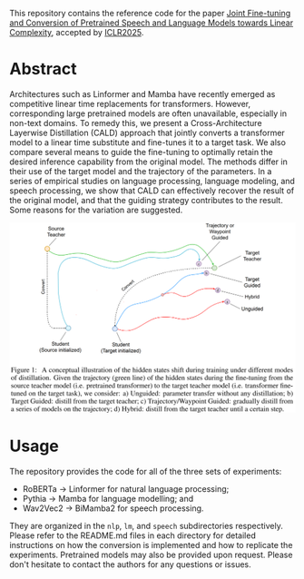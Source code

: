 This repository contains the reference code for the paper 
[Joint Fine-tuning and Conversion of Pretrained Speech and Language Models towards Linear Complexity](https://arxiv.org/abs/2410.06846),
accepted by [ICLR2025](https://openreview.net/forum?id=90Db4RUBc7).

# Abstract

Architectures such as Linformer and Mamba have recently emerged as competitive linear time replacements for transformers. However, corresponding large pretrained models are often unavailable, especially in non-text domains. To remedy this, we present a Cross-Architecture Layerwise Distillation (CALD) approach that jointly converts a transformer model to a linear time substitute and fine-tunes it to a target task. We also compare several means to guide the fine-tuning to optimally retain the desired inference capability from the original model. The methods differ in their use of the target model and the trajectory of the parameters. In a series of empirical studies on language processing, language modeling, and speech processing, we show that CALD can effectively recover the result of the original model, and that the guiding strategy contributes to the result. Some reasons for the variation are suggested. 


![CALD](cald.png)

# Usage

The repository provides the code for all of the three sets of experiments: 
* RoBERTa -> Linformer for natural language processing;
* Pythia -> Mamba for language modelling; and
* Wav2Vec2 -> BiMamba2 for speech processing.

They are organized in the `nlp`, `lm`, and `speech` subdirectories respectively.
Please refer to the README.md files in each directory for detailed instructions on how the conversion is implemented and 
how to replicate the experiments. Pretrained models may also be provided upon request. 
Please don't hesitate to contact the authors for any questions or issues.
